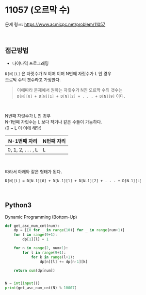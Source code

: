 # 11057 (오르막 수)

문제 링크: <https://www.acmicpc.net/problem/11057>

<br>

## 접근방법

- 다이나믹 프로그래밍

`D[N][L]` 은 자릿수가 N 이며 이며 N번째 자릿수가 L 인 경우  
오르막 수의 갯수라고 가정한다.  

> 이에따라 문제에서 원하는 자릿수가 N인 오르막 수의 갯수는  
> `D[N][0] + D[N][1] + D[N][2] + . . . + D[N][9]` 이다.

<br>

N번째 자릿수가 L 인 경우  
N-1번째 자릿수는 L 보다 작거나 같은 수들이 가능하다.  
(0 ~ L 이 이에 해당)

| N-1번째 자리       | N번째 자리 |
|--------------------|------------|
| 0, 1, 2, . . . , L | L          |

<br>

따라서 아래와 같은 형태가 된다.

```
D[N][L] = D[N-1][0] + D[N-1][1] + D[N-1][2] + . . . + D[N-1][L]
```

<br>

## Python3

Dynamic Programming (Bottom-Up)

```python
def get_asc_num_cnt(num):
    dp = [[0 for _ in range(10)] for _ in range(num+1)]
    for l in range(9+1):
        dp[1][l] = 1

    for n in range(2, num+1):
        for l in range(9+1):
            for k in range(l+1):
                dp[n][l] += dp[n-1][k]

    return sum(dp[num])


N = int(input())
print(get_asc_num_cnt(N) % 10007)
```
